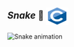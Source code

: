 ## _Snake_ :snake:         <img align="center" alt="Fer-C" height="40" width="50" src="https://raw.githubusercontent.com/devicons/devicon/master/icons/c/c-original.svg"> 

![Snake animation](https://github.com/fernandobandeira/fernandobandeira/blob/output/github-contribution-grid-snake.svg)



